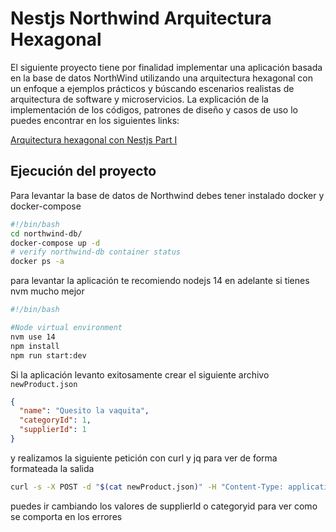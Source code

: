 # Nestjs Northwind Arquitectura Hexagonal

El siguiente proyecto tiene por finalidad implementar una aplicación basada en la base de datos NorthWind utilizando una arquitectura hexagonal con un enfoque a ejemplos prácticos y búscando escenarios realistas de arquitectura de software y microservicios. La explicación de la implementación de los códigos, patrones de diseño y casos de uso 
lo puedes encontrar en los siguientes links:

[Arquitectura hexagonal con Nestjs Part I](https://nullpointer-excelsior.github.io/posts/implementando-hexagonal-con-nestjs-part1/)


## Ejecución del proyecto

Para levantar la base de datos de Northwind debes tener instalado docker y docker-compose
```bash
#!/bin/bash
cd northwind-db/
docker-compose up -d
# verify northwind-db container status
docker ps -a
```


para levantar la aplicación te recomiendo nodejs 14 en adelante si tienes nvm mucho mejor
```bash
#!/bin/bash

#Node virtual environment
nvm use 14
npm install
npm run start:dev
```

Si la aplicación levanto exitosamente crear el siguiente archivo `newProduct.json`

```json
{
  "name": "Quesito la vaquita",
  "categoryId": 1,
  "supplierId": 1
}
```
y realizamos la siguiente petición con curl y jq para ver de forma formateada la salida

```bash
curl -s -X POST -d "$(cat newProduct.json)" -H "Content-Type: application/json" http://localhost:3000/product | jq
```

puedes ir cambiando los valores de supplierId o categoryid para ver como se comporta en los errores 



